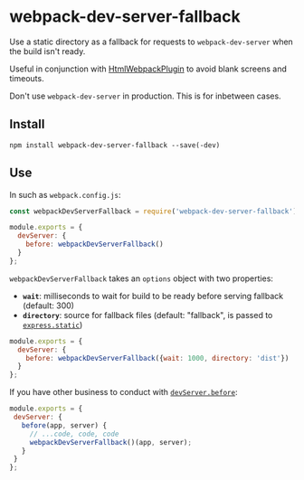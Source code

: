 # webpack-dev-server-fallback

Use a static directory as a fallback for requests to `webpack-dev-server` when the build isn't ready.

Useful in conjunction with [HtmlWebpackPlugin](https://github.com/jantimon/html-webpack-plugin) to avoid blank screens and timeouts.

Don't use `webpack-dev-server` in production. This is for inbetween cases.

## Install

```
npm install webpack-dev-server-fallback --save(-dev)
```

## Use

In such as `webpack.config.js`:

```js
const webpackDevServerFallback = require('webpack-dev-server-fallback');

module.exports = {
  devServer: {
    before: webpackDevServerFallback()
  }
};
```

`webpackDevServerFallback` takes an `options` object with two properties:
  - **`wait`**: milliseconds to wait for build to be ready before serving fallback (default: 300)
  - **`directory`**: source for fallback files (default: "fallback", is passed to [`express.static`](https://expressjs.com/en/starter/static-files.html))

```js
module.exports = {
  devServer: {
    before: webpackDevServerFallback({wait: 1000, directory: 'dist'})
  }
};
```

If you have other business to conduct with [`devServer.before`](https://webpack.js.org/configuration/dev-server#devserverbefore):

 ```js
module.exports = {
  devServer: {
    before(app, server) {
      // ...code, code, code
      webpackDevServerFallback()(app, server);
    }
  }
};
```
